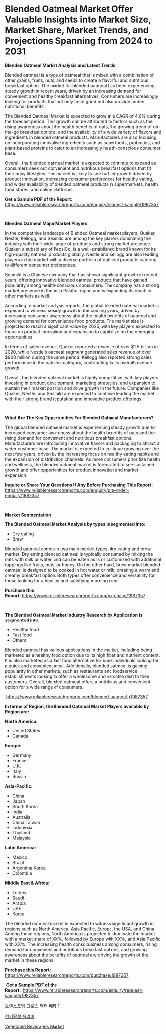 <p><h1>Blended Oatmeal Market Offer Valuable Insights into Market Size, Market Share, Market Trends, and Projections Spanning from 2024 to 2031</h1></p><p><strong>Blended Oatmeal Market Analysis and Latest Trends</strong></p>
<p><p>Blended oatmeal is a type of oatmeal that is mixed with a combination of other grains, fruits, nuts, and seeds to create a flavorful and nutritious breakfast option. The market for blended oatmeal has been experiencing steady growth in recent years, driven by an increasing demand for convenient and healthy breakfast alternatives. Consumers are increasingly looking for products that not only taste good but also provide added nutritional benefits.</p><p>The Blended Oatmeal Market is expected to grow at a CAGR of 4.6% during the forecast period. This growth can be attributed to factors such as the rising awareness about the health benefits of oats, the growing trend of on-the-go breakfast options, and the availability of a wide variety of flavors and ingredients in blended oatmeal products. Manufacturers are also focusing on incorporating innovative ingredients such as superfoods, probiotics, and plant-based proteins to cater to an increasingly health-conscious consumer base.</p><p>Overall, the blended oatmeal market is expected to continue to expand as consumers seek out convenient and nutritious breakfast options that fit their busy lifestyles. The market is likely to see further growth driven by product innovation, increasing consumer preferences for healthy eating, and wider availability of blended oatmeal products in supermarkets, health food stores, and online platforms.</p></p>
<p><strong>Get a Sample PDF of the Report:&nbsp;</strong> <a href="https://www.reliableresearchreports.com/enquiry/request-sample/1987357">https://www.reliableresearchreports.com/enquiry/request-sample/1987357</a></p>
<p>&nbsp;</p>
<p><strong>Blended Oatmeal Major Market Players</strong></p>
<p><p>In the competitive landscape of Blended Oatmeal market players, Quaker, Nestle, Kellogg, and Seamild are among the key players dominating the industry with their wide range of products and strong market presence. Quaker, a subsidiary of PepsiCo, is a well-established brand known for its high-quality oatmeal products globally. Nestle and Kellogg are also leading players in the market with a diverse portfolio of oatmeal products catering to different consumer preferences.</p><p>Seamild is a Chinese company that has shown significant growth in recent years, offering innovative blended oatmeal products that have gained popularity among health-conscious consumers. The company has a strong market presence in the Asia Pacific region and is expanding its reach in other markets as well.</p><p>According to market analysis reports, the global blended oatmeal market is expected to witness steady growth in the coming years, driven by increasing consumer awareness about the health benefits of oatmeal and growing demand for convenience food products. The market size is projected to reach a significant value by 2025, with key players expected to focus on product innovation and expansion to capitalize on the emerging opportunities.</p><p>In terms of sales revenue, Quaker reported a revenue of over $1.5 billion in 2020, while Nestle's oatmeal segment generated sales revenue of over $900 million during the same period. Kellogg also reported strong sales performance in the oatmeal category, contributing to its overall revenue growth.</p><p>Overall, the blended oatmeal market is highly competitive, with key players investing in product development, marketing strategies, and expansion to sustain their market position and drive growth in the future. Companies like Quaker, Nestle, and Seamild are expected to continue leading the market with their strong brand reputation and innovative product offerings.</p></p>
<p>&nbsp;</p>
<p><strong>What Are The Key Opportunities For Blended Oatmeal Manufacturers?</strong></p>
<p><p>The global blended oatmeal market is experiencing steady growth due to increased consumer awareness about the health benefits of oats and the rising demand for convenient and nutritious breakfast options. Manufacturers are introducing innovative flavors and packaging to attract a wider customer base. The market is expected to continue growing over the next few years, driven by the increasing focus on healthy eating habits and the expansion of distribution channels. As more consumers prioritize health and wellness, the blended oatmeal market is forecasted to see sustained growth and offer opportunities for product innovation and market expansion.</p></p>
<p><strong>Inquire or Share Your Questions If Any Before Purchasing This Report:</strong> <a href="https://www.reliableresearchreports.com/enquiry/pre-order-enquiry/1987357">https://www.reliableresearchreports.com/enquiry/pre-order-enquiry/1987357</a></p>
<p>&nbsp;</p>
<p><strong>Market Segmentation</strong></p>
<p><strong>The Blended Oatmeal Market Analysis by types is segmented into:</strong></p>
<p><ul><li>Dry eating</li><li>Brew</li></ul></p>
<p><p>Blended oatmeal comes in two main market types: dry eating and brew market. Dry eating blended oatmeal is typically consumed by mixing the oats with milk or water, and can be eaten as is or customized with additional toppings like fruits, nuts, or honey. On the other hand, brew market blended oatmeal is designed to be cooked in hot water or milk, creating a warm and creamy breakfast option. Both types offer convenience and versatility for those looking for a healthy and satisfying morning meal.</p></p>
<p><strong>Purchase this Report:&nbsp;</strong><a href="https://www.reliableresearchreports.com/purchase/1987357">https://www.reliableresearchreports.com/purchase/1987357</a></p>
<p>&nbsp;</p>
<p><strong>The Blended Oatmeal Market Industry Research by Application is segmented into:</strong></p>
<p><ul><li>Healthy food</li><li>Fast food</li><li>Others</li></ul></p>
<p><p>Blended oatmeal has various applications in the market, including being marketed as a healthy food option due to its high fiber and nutrient content. It is also marketed as a fast food alternative for busy individuals looking for a quick and convenient meal. Additionally, blended oatmeal is gaining popularity in other markets, such as restaurants and foodservice establishments looking to offer a wholesome and versatile dish to their customers. Overall, blended oatmeal offers a nutritious and convenient option for a wide range of consumers.</p></p>
<p><a href="https://www.reliableresearchreports.com/blended-oatmeal-r1987357">&nbsp;https://www.reliableresearchreports.com/blended-oatmeal-r1987357</a></p>
<p><strong>In terms of Region, the Blended Oatmeal Market Players available by Region are:</strong></p>
<p>
    <p> <strong> North America: </strong>
        <ul>
            <li>United States</li>
            <li>Canada</li>
        </ul>
        </p> 
    <p> <strong> Europe: </strong>
        <ul>
            <li>Germany</li>
            <li>France</li>
            <li>U.K.</li>
            <li>Italy</li>
            <li>Russia</li>
        </ul>
        </p> 
    <p> <strong> Asia-Pacific: </strong>
        <ul>
            <li>China</li>
            <li>Japan</li>
            <li>South Korea</li>
            <li>India</li>
            <li>Australia</li>
            <li>China Taiwan</li>
            <li>Indonesia</li>
            <li>Thailand</li>
            <li>Malaysia</li>
        </ul>
        </p> 
    <p> <strong> Latin America: </strong>
        <ul>
            <li>Mexico</li>
            <li>Brazil</li>
            <li>Argentina Korea</li>
            <li>Colombia</li>
        </ul>
        </p> 
    <p> <strong> Middle East & Africa: </strong>
        <ul>
            <li>Turkey</li>
            <li>Saudi</li>
            <li>Arabia</li>
            <li>UAE</li>
            <li>Korea</li>
        </ul>
    </p>
    </p>
<p><p>The blended oatmeal market is expected to witness significant growth in regions such as North America, Asia Pacific, Europe, the USA, and China. Among these regions, North America is projected to dominate the market with a market share of XX%, followed by Europe with XX%, and Asia Pacific with XX%. The increasing health consciousness among consumers, rising demand for convenient and nutritious breakfast options, and growing awareness about the benefits of oatmeal are driving the growth of the market in these regions.</p></p>
<p><strong>Purchase this Report: </strong><a href="https://www.reliableresearchreports.com/purchase/1987357">https://www.reliableresearchreports.com/purchase/1987357</a></p>
<p>&nbsp;<strong>Get a Sample PDF of the Report:&nbsp;&nbsp;</strong><a href="https://www.reliableresearchreports.com/enquiry/request-sample/1987357">https://www.reliableresearchreports.com/enquiry/request-sample/1987357</a></p>
<p><strong></strong></p>
<p><p><a href="https://github.com/Elenrrera7685/Market-Research-Report-List-1/blob/main/828337717189.md">트랜스포밍 그로스 팩터 베타 1</a></p><p><a href="https://github.com/sammyUltyylrich9067856/Market-Research-Report-List-1/blob/main/541338317190.md">전기활성 폴리머</a></p><p><a href="https://github.com/RickHolmes3/Market-Research-Report-List-4/blob/main/vegetable-beverages-market.md">Vegetable Beverages Market</a></p></p>